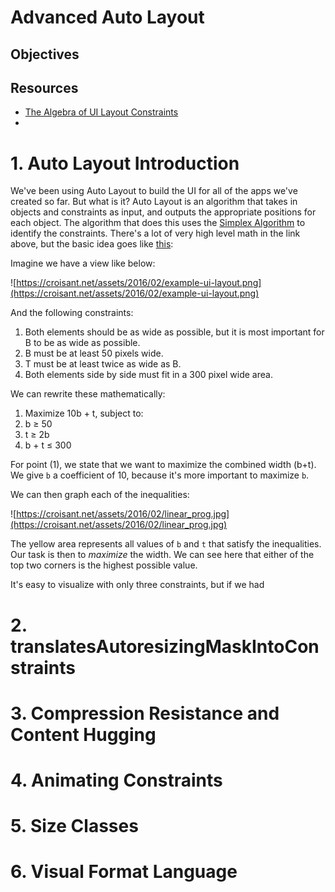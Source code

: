 # Advanced Auto Layout

## Objectives

## Resources

- [The Algebra of UI Layout Constraints](http://croisant.net/blog/2016-02-24-ui-layout-constraints-part-1/)
-

# 1. Auto Layout Introduction

We've been using Auto Layout to build the UI for all of the apps we've created so far.  But what is it?  Auto Layout is an algorithm that takes in objects and constraints as input, and outputs the appropriate positions for each object.  The algorithm that does this uses the [Simplex Algorithm](http://fourier.eng.hmc.edu/e176/lectures/NM/node32.html) to identify the constraints.  There's a lot of very high level math in the link above, but the basic idea goes like [this](http://croisant.net/blog/2016-02-24-ui-layout-constraints-part-1/):

Imagine we have a view like below:

![https://croisant.net/assets/2016/02/example-ui-layout.png](https://croisant.net/assets/2016/02/example-ui-layout.png)

And the following constraints:

1. Both elements should be as wide as possible, but it is most important for B to be as wide as possible.
1. B must be at least 50 pixels wide.
1. T must be at least twice as wide as B.
1. Both elements side by side must fit in a 300 pixel wide area.

We can rewrite these mathematically:

1. Maximize 10b + t, subject to:
1. b ≥ 50
1. t ≥ 2b
1. b + t ≤ 300

For point (1), we state that we want to maximize the combined width (b+t).  We give `b` a coefficient of 10, because it's more important to maximize `b`.

We can then graph each of the inequalities:

![https://croisant.net/assets/2016/02/linear_prog.jpg](https://croisant.net/assets/2016/02/linear_prog.jpg)

The yellow area represents all values of `b` and `t` that satisfy the inequalities.  Our task is then to *maximize* the width.  We can see here that either of the top two corners is the highest possible value.

It's easy to visualize with only three constraints, but if we had 

# 2. translatesAutoresizingMaskIntoConstraints

# 3. Compression Resistance and Content Hugging

# 4. Animating Constraints

# 5. Size Classes

# 6. Visual Format Language
